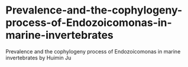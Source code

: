 # Prevalence-and-the-cophylogeny-process-of-Endozoicomonas-in-marine-invertebrates
Prevalence and the cophylogeny process of Endozoicomonas in marine invertebrates by Huimin Ju
